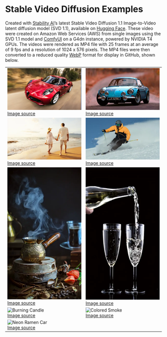 # Stable Video Diffusion Examples

Created with [Stability AI](https://stability.ai/stable-video)ʼs latest Stable Video Diffusion 1.1 Image-to-Video latent diffusion model (SVD 1.1), available on [Hugging Face](https://huggingface.co/stabilityai/stable-video-diffusion-img2vid-xt-1-1). These video were created on Amazon Web Services (AWS) from single images using the SVD 1.1 model and [ComfyUI](https://github.com/comfyanonymous/ComfyUI) on a G4dn instance, powered by NVIDIA T4 GPUs. The videos were rendered as MP4 file with 25 frames at an average of 9 fps and a resolution of 1024 x 576 pixels. The MP4 files were then converted to a reduced quality [WebP](https://developers.google.com/speed/webp) format for display in GitHub, shown below.

<table>
   <tr>
      <td><img src="videos/red_car.webp" alt="Red Sports Car" width="387"/>
      </br><a href="https://www.pexels.com/photo/red-alfa-romeo-c4-on-road-near-trees-210019">Image source</a></td>
      <td><img src="videos/blue_car.webp" alt="Blue Sports Car" width="387"/>
      </br><a href="https://pxhere.com/en/photo/1551833">Image source</a></td>
   </tr>
   <tr>
      <td><img src="videos/couple_on_beach.webp" alt="Couple on Beach" width="387"/>
      </br><a href="https://www.shutterstock.com/image-photo/happy-romantic-middle-aged-couple-enjoying-352166360">Image source</a></td>
      <td><img src="videos/skier.webp" alt="Skier" width="387"/>
      </br><a href="https://www.pexels.com/photo/man-using-ski-3193846/">Image source</a></td>
   </tr>
   <tr>
      <td><img src="videos/turkish_coffee.webp" alt="Turkish Coffee" width="387"/>
      </br><a href="https://www.pexels.com/photo/a-shot-of-steaming-pot-with-a-and-glass-with-a-beverage-10351409/">Image source</a></td>
      <td><img src="videos/pouring_champagne.webp" alt="Pouring Champagne" width="387"/>
      </br><a href="https://www.pexels.com/photo/close-up-of-beer-glass-against-black-background-255483/">Image source</a></td>
   </tr>
   <tr>
      <td><img src="videos/candle_2.webp" alt="Burning Candle" width="387"/>
      </br><a href="https://www.pexels.com/photo/white-candle-278823/">Image source</a></td>
      <td><img src="videos/colored_smoke_2.webp" alt="Colored Smoke" width="387"/>
      </br><a href="https://www.pexels.com/photo/red-smoke-illustration-604671/">Image source</a></td>
   </tr>
   <tr>
      <td><img src="videos/neon_ramen_car.webp" alt="Neon Ramen Car" width="387"/>
      </br><a href="https://www.pexels.com/photo/white-candle-278823/">Image source</a></td>
   </tr>
</table>
